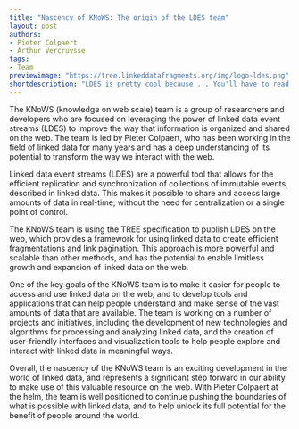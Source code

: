 ```yaml
---
title: "Nascency of KNoWS: The origin of the LDES team"
layout: post
authors:
- Pieter Colpaert
- Arthur Vercruysse
tags:
- Team
previewimage: "https://tree.linkeddatafragments.org/img/logo-ldes.png"
shortdescription: "LDES is pretty cool because ... You'll have to read that here"
---
```


The KNoWS (knowledge on web scale) team is a group of researchers and developers who are focused on leveraging the power of linked data event streams (LDES) to improve the way that information is organized and shared on the web. The team is led by Pieter Colpaert, who has been working in the field of linked data for many years and has a deep understanding of its potential to transform the way we interact with the web.

Linked data event streams (LDES) are a powerful tool that allows for the efficient replication and synchronization of collections of immutable events, described in linked data. This makes it possible to share and access large amounts of data in real-time, without the need for centralization or a single point of control.

The KNoWS team is using the TREE specification to publish LDES on the web, which provides a framework for using linked data to create efficient fragmentations and link pagination. This approach is more powerful and scalable than other methods, and has the potential to enable limitless growth and expansion of linked data on the web.

One of the key goals of the KNoWS team is to make it easier for people to access and use linked data on the web, and to develop tools and applications that can help people understand and make sense of the vast amounts of data that are available. The team is working on a number of projects and initiatives, including the development of new technologies and algorithms for processing and analyzing linked data, and the creation of user-friendly interfaces and visualization tools to help people explore and interact with linked data in meaningful ways.

Overall, the nascency of the KNoWS team is an exciting development in the world of linked data, and represents a significant step forward in our ability to make use of this valuable resource on the web. With Pieter Colpaert at the helm, the team is well positioned to continue pushing the boundaries of what is possible with linked data, and to help unlock its full potential for the benefit of people around the world.
